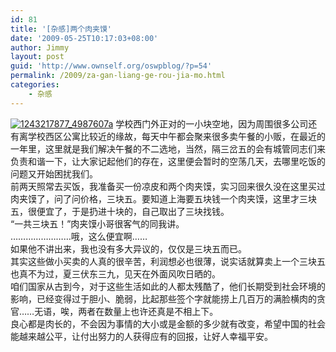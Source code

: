 ```yaml
---
id: 81
title: '[杂感]两个肉夹馍'
date: '2009-05-25T10:17:03+08:00'
author: Jimmy
layout: post
guid: 'http://www.ownself.org/oswpblog/?p=54'
permalink: /2009/za-gan-liang-ge-rou-jia-mo.html
categories:
    - 杂感
---
```


[![1243217877_4987607a](http://www.ownself.org/blog/wp-content/uploads/2012/04/1243217877_4987607a_thumb.jpg "1243217877_4987607a")](http://www.ownself.org/blog/wp-content/uploads/2012/04/1243217877_4987607a.jpg) 学校西门外正对的一小块空地，因为周围很多公司还有离学校西区公寓比较近的缘故，每天中午都会聚来很多卖午餐的小贩，在最近的一年里，这里就是我们解决午餐的不二选地，当然，隔三岔五的会有城管同志们来负责和谐一下，让大家记起他们的存在，这里便会暂时的空荡几天，去哪里吃饭的问题又开始困扰我们。   
 前两天照常去买饭，我准备买一份凉皮和两个肉夹馍，实习回来很久没在这里买过肉夹馍了，问了问价格，三块五。要知道上海要五块钱一个肉夹馍，这里才三块五，很便宜了，于是扔进十块的，自己取出了三块找钱。   
 “一共三块五！”肉夹馍小哥很客气的同我讲。   
 ……………………哦，这么便宜啊……   
 如果他不讲出来，我也没有多大异议的，仅仅是三块五而已。   
 其实这些做小买卖的人真的很辛苦，利润想必也很薄，说实话就算卖上一个三块五也真不为过，夏三伏东三九，见天在外面风吹日晒的。   
 咱们国家从古到今，对于这些生活如此的人都太残酷了，他们长期受到社会环境的影响，已经变得过于胆小、脆弱，比起那些签个字就能捞上几百万的满脸横肉的贪官……无语，唉，两者在数量上也许还真是不相上下。   
 良心都是肉长的，不会因为事情的大小或是金额的多少就有改变，希望中国的社会能越来越公平，让付出努力的人获得应有的回报，让好人幸福平安。